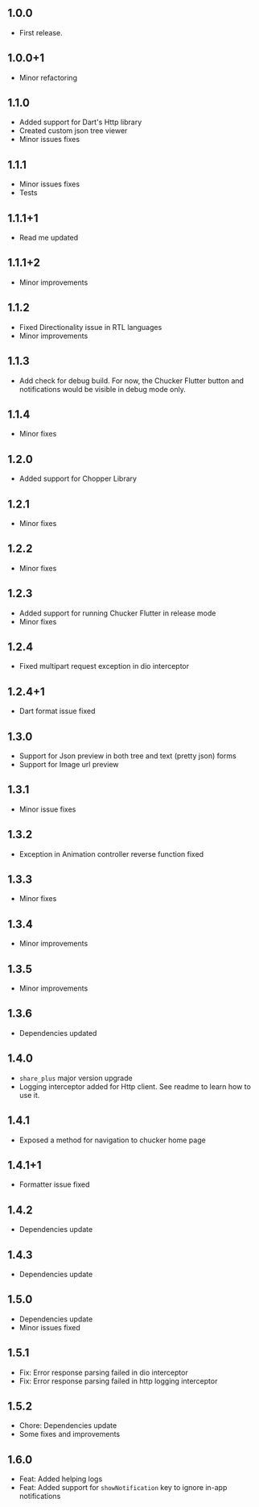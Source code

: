 ## 1.0.0

* First release.

## 1.0.0+1

* Minor refactoring

## 1.1.0

* Added support for Dart's Http library
* Created custom json tree viewer
* Minor issues fixes

## 1.1.1

* Minor issues fixes
* Tests

## 1.1.1+1

* Read me updated

## 1.1.1+2

* Minor improvements

## 1.1.2

* Fixed Directionality issue in RTL languages
* Minor improvements

## 1.1.3

* Add check for debug build. For now, the Chucker Flutter button and notifications would be visible in debug mode only.

## 1.1.4

* Minor fixes

## 1.2.0

* Added support for Chopper Library

## 1.2.1

* Minor fixes

## 1.2.2

* Minor fixes

## 1.2.3

* Added support for running Chucker Flutter in release mode
* Minor fixes

## 1.2.4

* Fixed multipart request exception in dio interceptor

## 1.2.4+1

* Dart format issue fixed

## 1.3.0

* Support for Json preview in both tree and text (pretty json) forms
* Support for Image url preview

## 1.3.1

* Minor issue fixes

## 1.3.2

* Exception in Animation controller reverse function fixed

## 1.3.3

* Minor fixes

## 1.3.4

* Minor improvements

## 1.3.5

* Minor improvements

## 1.3.6

* Dependencies updated

## 1.4.0

* `share_plus` major version upgrade
* Logging interceptor added for Http client. See readme to learn how to use it.

## 1.4.1

* Exposed a method for navigation to chucker home page

## 1.4.1+1

* Formatter issue fixed

## 1.4.2

* Dependencies update

## 1.4.3

* Dependencies update

## 1.5.0

* Dependencies update
* Minor issues fixed

## 1.5.1

* Fix: Error response parsing failed in dio interceptor
* Fix: Error response parsing failed in http logging interceptor

## 1.5.2

* Chore: Dependencies update
* Some fixes and improvements

## 1.6.0
* Feat: Added helping logs
* Feat: Added support for `showNotification` key to ignore in-app notifications